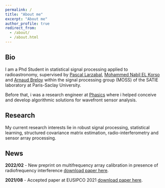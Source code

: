 ```yaml
---
permalink: /
title: "About me"
excerpt: "About me"
author_profile: true
redirect_from: 
  - /about/
  - /about.html
---
```


## Bio 
I am a Phd Student in statistical signal processing applied to radioastronomy, supervised by 
[Pascal Larzabal](http://satie.ens-paris-saclay.fr/larzabal-pascal-212499.kjsp), [Mohammed Nabil EL Korso](https://sites.google.com/site/nabkorso/) and [Arnaud Breloy](https://abreloy.github.io/)
within the signal processing group (MOSS) of the SATIE laboratory at Paris-Saclay University. 

Before that, i was a research engineer at [Phasics](https://www.phasics.com/en/) where i helped conceive and develop algorithmic solutions for wavefront sensor analysis.

## Research
My current research interests lie in robust signal processing, statistical learning, structured covariance matrix estimation, radio-interferometry and sensor array processing.

## News
**2022/02** - New preprint on multifrequency array calibration in presence of radiofrequency interference [download paper here](https://arxiv.org/abs/2202.07297).

**2021/08** - Accepted paper at EUSIPCO 2021 [download paper here](https://hal.archives-ouvertes.fr/hal-03156738/document).


